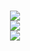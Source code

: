 
<h1 align="center"><img src="https://readme-typing-svg.herokuapp.com/?font=Righteous&size=35&center=true&vCenter=true&width=500&height=70&duration=4000&lines=Olá,+seja+bem-vindo!+👋;+Eu+sou+Nicolas!;" />
<div align="center">
    <img src="https://skillicons.dev/icons?i=html,css,vscode,github,figma,git,flutter,nodejs,docker,npm" /><br>
    <img src="https://skillicons.dev/icons?i=nodejs,python,javascript,firebase,flask,wordpress,grafana,prometheus,ubuntu,linux,windows,gitlab,php" /><br>
</div>

<br/>
